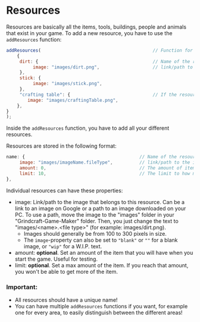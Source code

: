 # Resources

Resources are basically all the items, tools, buildings, people and animals that exist in your game. To add a new resource, you have to use the `addResources` function:

```js
addResources(                                          // Function for adding all the resources (items/tools/buildings) that are used in your game!
    {
     dirt: {                                           // Name of the resource
          image: "images/dirt.png",                    // link/path to the image of the resource
     },
     stick: {
          image: "images/stick.png",
     },
     "crafting table": {                               // If the resource name contains multiple words, you have to place it inside ""
        image: "images/craftingTable.png",
    },
}
);
```

Inside the `addResources` function, you have to add all your different resources.

Resources are stored in the following format:
```js
name: {                                           // Name of the resource
     image: "images/imageName.fileType",          // link/path to the image of the resource
     amount: 0,                                   // The amount of items of this resource that you start with
     limit: 10,                                   // The limit to how many items you can have of this resource
},
```

Individual resources can have these properties:

 - image: Link/path to the image that belongs to this resource. Can be a link to an image on Google or a path to an image downloaded on your PC. To use a path, move the image to the "images" folder in your "Grindcraft-Game-Maker" folder. Then, you just change the text to "images/\<name\>.\<file type\>" (for example: images/dirt.png).
   - Images should generally be from 100 to 300 pixels in size. 
   - The `image`-property can also be set to `"blank"` or `""` for a blank image, or `"wip"` for a W.I.P. text.
 - amount: **optional**. Set an amount of the item that you will have when you start the game. Useful for testing.
 - limit: **optional**. Set a max amount of the item. If you reach that amount, you won't be able to get more of the item.

### Important:

 - All resources should have a unique name!
 - You can have multiple `addResources` functions if you want, for example one for every area, to easily distinguish between the different areas!